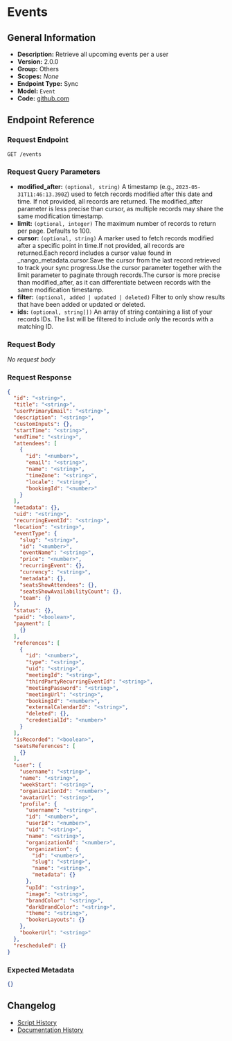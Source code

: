 <!-- BEGIN GENERATED CONTENT -->
# Events

## General Information

- **Description:** Retrieve all upcoming events per a user
- **Version:** 2.0.0
- **Group:** Others
- **Scopes:** _None_
- **Endpoint Type:** Sync
- **Model:** `Event`
- **Code:** [github.com](https://github.com/NangoHQ/integration-templates/tree/main/integrations/cal-com-v2/syncs/events.ts)


## Endpoint Reference

### Request Endpoint

`GET /events`

### Request Query Parameters

- **modified_after:** `(optional, string)` A timestamp (e.g., `2023-05-31T11:46:13.390Z`) used to fetch records modified after this date and time. If not provided, all records are returned. The modified_after parameter is less precise than cursor, as multiple records may share the same modification timestamp.
- **limit:** `(optional, integer)` The maximum number of records to return per page. Defaults to 100.
- **cursor:** `(optional, string)` A marker used to fetch records modified after a specific point in time.If not provided, all records are returned.Each record includes a cursor value found in _nango_metadata.cursor.Save the cursor from the last record retrieved to track your sync progress.Use the cursor parameter together with the limit parameter to paginate through records.The cursor is more precise than modified_after, as it can differentiate between records with the same modification timestamp.
- **filter:** `(optional, added | updated | deleted)` Filter to only show results that have been added or updated or deleted.
- **ids:** `(optional, string[])` An array of string containing a list of your records IDs. The list will be filtered to include only the records with a matching ID.

### Request Body

_No request body_

### Request Response

```json
{
  "id": "<string>",
  "title": "<string>",
  "userPrimaryEmail": "<string>",
  "description": "<string>",
  "customInputs": {},
  "startTime": "<string>",
  "endTime": "<string>",
  "attendees": [
    {
      "id": "<number>",
      "email": "<string>",
      "name": "<string>",
      "timeZone": "<string>",
      "locale": "<string>",
      "bookingId": "<number>"
    }
  ],
  "metadata": {},
  "uid": "<string>",
  "recurringEventId": "<string>",
  "location": "<string>",
  "eventType": {
    "slug": "<string>",
    "id": "<number>",
    "eventName": "<string>",
    "price": "<number>",
    "recurringEvent": {},
    "currency": "<string>",
    "metadata": {},
    "seatsShowAttendees": {},
    "seatsShowAvailabilityCount": {},
    "team": {}
  },
  "status": {},
  "paid": "<boolean>",
  "payment": [
    {}
  ],
  "references": [
    {
      "id": "<number>",
      "type": "<string>",
      "uid": "<string>",
      "meetingId": "<string>",
      "thirdPartyRecurringEventId": "<string>",
      "meetingPassword": "<string>",
      "meetingUrl": "<string>",
      "bookingId": "<number>",
      "externalCalendarId": "<string>",
      "deleted": {},
      "credentialId": "<number>"
    }
  ],
  "isRecorded": "<boolean>",
  "seatsReferences": [
    {}
  ],
  "user": {
    "username": "<string>",
    "name": "<string>",
    "weekStart": "<string>",
    "organizationId": "<number>",
    "avatarUrl": "<string>",
    "profile": {
      "username": "<string>",
      "id": "<number>",
      "userId": "<number>",
      "uid": "<string>",
      "name": "<string>",
      "organizationId": "<number>",
      "organization": {
        "id": "<number>",
        "slug": "<string>",
        "name": "<string>",
        "metadata": {}
      },
      "upId": "<string>",
      "image": "<string>",
      "brandColor": "<string>",
      "darkBrandColor": "<string>",
      "theme": "<string>",
      "bookerLayouts": {}
    },
    "bookerUrl": "<string>"
  },
  "rescheduled": {}
}
```

### Expected Metadata

```json
{}
```

## Changelog

- [Script History](https://github.com/NangoHQ/integration-templates/commits/main/integrations/cal-com-v2/syncs/events.ts)
- [Documentation History](https://github.com/NangoHQ/integration-templates/commits/main/integrations/cal-com-v2/syncs/events.md)

<!-- END  GENERATED CONTENT -->

